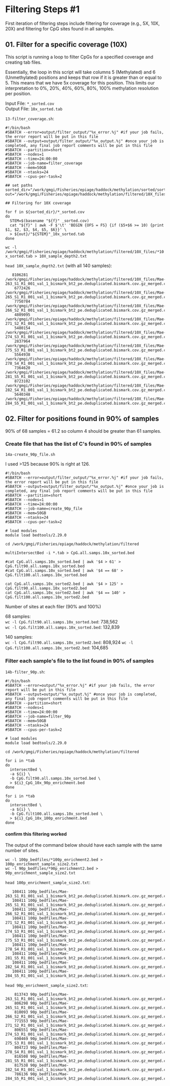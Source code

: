 # Filtering Steps #1 

First iteration of filtering steps include filtering for coverage (e.g., 5X, 10X, 20X) and filtering for CpG sites found in all samples. 

## 01. Filter for a specific coverage (10X)

This script is running a loop to filter CpGs for a specified coverage and creating tab files.

Essentially, the loop in this script will take columns 5 (Methylated) and 6 (Unmethylated) positions and keeps that row if it is greater than or equal to 5. This means that we have 5x coverage for this position. This limits our interpretation to 0%, 20%, 40%, 60%, 80%, 100% methylation resolution per position.

Input File: `*_sorted.cov`  
Output File: `10x_sorted.tab`

`13-filter_coverage.sh`: 

```
#!/bin/bash
#SBATCH --error=output/filter_output/"%x_error.%j" #if your job fails, the error report will be put in this file
#SBATCH --output=output/filter_output/"%x_output.%j" #once your job is completed, any final job report comments will be put in this file
#SBATCH --partition=short
#SBATCH --nodes=1
#SBATCH --time=24:00:00
#SBATCH --job-name=filter_coverage
#SBATCH --mem=50GB
#SBATCH --ntasks=24
#SBATCH --cpus-per-task=2

## set paths 
sorted_dir="/work/gmgi/Fisheries/epiage/haddock/methylation/sorted/sorted_cov"
out="/work/gmgi/Fisheries/epiage/haddock/methylation/filtered/10X_files"

## Filtering for 10X coverage 

for f in ${sorted_dir}/*_sorted.cov
do
  STEM=$(basename "${f}" _sorted.cov)
  cat "${f}" | awk -F $'\t' 'BEGIN {OFS = FS} {if ($5+$6 >= 10) {print $1, $2, $3, $4, $5, $6}}' \
  > ${out}/"${STEM}"_10x_sorted.tab
done

```

`wc -l /work/gmgi/Fisheries/epiage/haddock/methylation/filtered/10X_files/*10x_sorted.tab > 10X_sample_depth2.txt` 

`head 10X_sample_depth2.txt` (with all 140 samples): 

```
   8106281 /work/gmgi/Fisheries/epiage/haddock/methylation/filtered/10X_files/Mae-263_S1_R1_001_val_1_bismark_bt2_pe.deduplicated.bismark.cov.gz_merged.cov_10x_sorted.tab
    6772426 /work/gmgi/Fisheries/epiage/haddock/methylation/filtered/10X_files/Mae-265_S1_R1_001_val_1_bismark_bt2_pe.deduplicated.bismark.cov.gz_merged.cov_10x_sorted.tab
    7750784 /work/gmgi/Fisheries/epiage/haddock/methylation/filtered/10X_files/Mae-266_S2_R1_001_val_1_bismark_bt2_pe.deduplicated.bismark.cov.gz_merged.cov_10x_sorted.tab
    4809095 /work/gmgi/Fisheries/epiage/haddock/methylation/filtered/10X_files/Mae-271_S2_R1_001_val_1_bismark_bt2_pe.deduplicated.bismark.cov.gz_merged.cov_10x_sorted.tab
    5480154 /work/gmgi/Fisheries/epiage/haddock/methylation/filtered/10X_files/Mae-274_S3_R1_001_val_1_bismark_bt2_pe.deduplicated.bismark.cov.gz_merged.cov_10x_sorted.tab
    2837964 /work/gmgi/Fisheries/epiage/haddock/methylation/filtered/10X_files/Mae-275_S3_R1_001_val_1_bismark_bt2_pe.deduplicated.bismark.cov.gz_merged.cov_10x_sorted.tab
    5564938 /work/gmgi/Fisheries/epiage/haddock/methylation/filtered/10X_files/Mae-278_S4_R1_001_val_1_bismark_bt2_pe.deduplicated.bismark.cov.gz_merged.cov_10x_sorted.tab
    7364620 /work/gmgi/Fisheries/epiage/haddock/methylation/filtered/10X_files/Mae-281_S5_R1_001_val_1_bismark_bt2_pe.deduplicated.bismark.cov.gz_merged.cov_10x_sorted.tab
    8723102 /work/gmgi/Fisheries/epiage/haddock/methylation/filtered/10X_files/Mae-282_S4_R1_001_val_1_bismark_bt2_pe.deduplicated.bismark.cov.gz_merged.cov_10x_sorted.tab
    5640348 /work/gmgi/Fisheries/epiage/haddock/methylation/filtered/10X_files/Mae-284_S5_R1_001_val_1_bismark_bt2_pe.deduplicated.bismark.cov.gz_merged.cov_10x_sorted.tab
```

## 02. Filter for positions found in 90% of samples

90% of 68 samples = 61.2 so column 4 should be greater than 61 samples.

### Create file that has the list of C's found in 90% of samples

`14a-create_90p_file.sh` 

I used >125 because 90% is right at 126.

```
#!/bin/bash
#SBATCH --error=output/filter_output/"%x_error.%j" #if your job fails, the error report will be put in this file
#SBATCH --output=output/filter_output/"%x_output.%j" #once your job is completed, any final job report comments will be put in this file
#SBATCH --partition=short
#SBATCH --nodes=1
#SBATCH --time=24:00:00
#SBATCH --job-name=create_90p_file
#SBATCH --mem=50GB
#SBATCH --ntasks=24
#SBATCH --cpus-per-task=2

# load modules
module load bedtools/2.29.0

cd /work/gmgi/Fisheries/epiage/haddock/methylation/filtered

multiIntersectBed -i *.tab > CpG.all.samps.10x_sorted.bed

#cat CpG.all.samps.10x_sorted.bed | awk '$4 > 61' > CpG.filt90.all.samps.10x_sorted.bed 
#cat CpG.all.samps.10x_sorted.bed | awk '$4 == 68' > CpG.filt100.all.samps.10x_sorted.bed 

cat CpG.all.samps.10x_sorted2.bed | awk '$4 > 125' > CpG.filt90.all.samps.10x_sorted2.bed 
cat CpG.all.samps.10x_sorted2.bed | awk '$4 == 140' > CpG.filt100.all.samps.10x_sorted2.bed 
```

Number of sites at each filer (90% and 100%)

68 samples:  
`wc -l CpG.filt90.all.samps.10x_sorted.bed`: 738,562   
`wc -l CpG.filt100.all.samps.10x_sorted.bed`: 132,839   

140 samples:  
`wc -l CpG.filt90.all.samps.10x_sorted2.bed`: 808,924 
`wc -l CpG.filt100.all.samps.10x_sorted2.bed`: 104,685 


### Filter each sample's file to the list found in 90% of samples 

`14b-filter_90p.sh`: 

```
#!/bin/bash
#SBATCH --error=output/"%x_error.%j" #if your job fails, the error report will be put in this file
#SBATCH --output=output/"%x_output.%j" #once your job is completed, any final job report comments will be put in this file
#SBATCH --partition=short
#SBATCH --nodes=1
#SBATCH --time=24:00:00
#SBATCH --job-name=filter_90p
#SBATCH --mem=50GB
#SBATCH --ntasks=24
#SBATCH --cpus-per-task=2

# load modules
module load bedtools/2.29.0

cd /work/gmgi/Fisheries/epiage/haddock/methylation/filtered

for i in *tab
do
  intersectBed \
  -a ${i} \
  -b CpG.filt90.all.samps.10x_sorted.bed \
  > ${i}_CpG_10x_90p_enrichment.bed
done

for i in *tab
do
  intersectBed \
  -a ${i} \
  -b CpG.filt100.all.samps.10x_sorted.bed \
  > ${i}_CpG_10x_100p_enrichment.bed
done

```

#### confirm this filtering worked 

The output of the command below should have each sample with the same number of sites.

```
wc -l 100p_bedfiles/*100p_enrichment2.bed > 100p_enrichment_sample_size2.txt 
wc -l 90p_bedfiles/*90p_enrichment2.bed > 90p_enrichment_sample_size2.txt
```

`head 100p_enrichment_sample_size2.txt`: 

```
   108411 100p_bedfiles/Mae-263_S1_R1_001_val_1_bismark_bt2_pe.deduplicated.bismark.cov.gz_merged.cov_10x_sorted.tab_CpG_10x_100p_enrichment2.bed
   108411 100p_bedfiles/Mae-265_S1_R1_001_val_1_bismark_bt2_pe.deduplicated.bismark.cov.gz_merged.cov_10x_sorted.tab_CpG_10x_100p_enrichment2.bed
   108411 100p_bedfiles/Mae-266_S2_R1_001_val_1_bismark_bt2_pe.deduplicated.bismark.cov.gz_merged.cov_10x_sorted.tab_CpG_10x_100p_enrichment2.bed
   108411 100p_bedfiles/Mae-271_S2_R1_001_val_1_bismark_bt2_pe.deduplicated.bismark.cov.gz_merged.cov_10x_sorted.tab_CpG_10x_100p_enrichment2.bed
   108411 100p_bedfiles/Mae-274_S3_R1_001_val_1_bismark_bt2_pe.deduplicated.bismark.cov.gz_merged.cov_10x_sorted.tab_CpG_10x_100p_enrichment2.bed
   108411 100p_bedfiles/Mae-275_S3_R1_001_val_1_bismark_bt2_pe.deduplicated.bismark.cov.gz_merged.cov_10x_sorted.tab_CpG_10x_100p_enrichment2.bed
   108411 100p_bedfiles/Mae-278_S4_R1_001_val_1_bismark_bt2_pe.deduplicated.bismark.cov.gz_merged.cov_10x_sorted.tab_CpG_10x_100p_enrichment2.bed
   108411 100p_bedfiles/Mae-281_S5_R1_001_val_1_bismark_bt2_pe.deduplicated.bismark.cov.gz_merged.cov_10x_sorted.tab_CpG_10x_100p_enrichment2.bed
   108411 100p_bedfiles/Mae-282_S4_R1_001_val_1_bismark_bt2_pe.deduplicated.bismark.cov.gz_merged.cov_10x_sorted.tab_CpG_10x_100p_enrichment2.bed
   108411 100p_bedfiles/Mae-284_S5_R1_001_val_1_bismark_bt2_pe.deduplicated.bismark.cov.gz_merged.cov_10x_sorted.tab_CpG_10x_100p_enrichment2.bed
```

`head 90p_enrichment_sample_size2.txt`:

```
    813743 90p_bedfiles/Mae-263_S1_R1_001_val_1_bismark_bt2_pe.deduplicated.bismark.cov.gz_merged.cov_10x_sorted.tab_CpG_10x_90p_enrichment2.bed
    806298 90p_bedfiles/Mae-265_S1_R1_001_val_1_bismark_bt2_pe.deduplicated.bismark.cov.gz_merged.cov_10x_sorted.tab_CpG_10x_90p_enrichment2.bed
    810093 90p_bedfiles/Mae-266_S2_R1_001_val_1_bismark_bt2_pe.deduplicated.bismark.cov.gz_merged.cov_10x_sorted.tab_CpG_10x_90p_enrichment2.bed
    771553 90p_bedfiles/Mae-271_S2_R1_001_val_1_bismark_bt2_pe.deduplicated.bismark.cov.gz_merged.cov_10x_sorted.tab_CpG_10x_90p_enrichment2.bed
    806551 90p_bedfiles/Mae-274_S3_R1_001_val_1_bismark_bt2_pe.deduplicated.bismark.cov.gz_merged.cov_10x_sorted.tab_CpG_10x_90p_enrichment2.bed
    690469 90p_bedfiles/Mae-275_S3_R1_001_val_1_bismark_bt2_pe.deduplicated.bismark.cov.gz_merged.cov_10x_sorted.tab_CpG_10x_90p_enrichment2.bed
    804723 90p_bedfiles/Mae-278_S4_R1_001_val_1_bismark_bt2_pe.deduplicated.bismark.cov.gz_merged.cov_10x_sorted.tab_CpG_10x_90p_enrichment2.bed
    816508 90p_bedfiles/Mae-281_S5_R1_001_val_1_bismark_bt2_pe.deduplicated.bismark.cov.gz_merged.cov_10x_sorted.tab_CpG_10x_90p_enrichment2.bed
    817538 90p_bedfiles/Mae-282_S4_R1_001_val_1_bismark_bt2_pe.deduplicated.bismark.cov.gz_merged.cov_10x_sorted.tab_CpG_10x_90p_enrichment2.bed
    786136 90p_bedfiles/Mae-284_S5_R1_001_val_1_bismark_bt2_pe.deduplicated.bismark.cov.gz_merged.cov_10x_sorted.tab_CpG_10x_90p_enrichment2.bed
```
